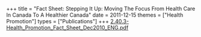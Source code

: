 +++
title = "Fact Sheet: Stepping It Up: Moving The Focus From Health Care In Canada To A Healthier Canada"
date = 2011-12-15
themes = ["Health Promotion"]
types = ["Publications"]
+++
[2.40.3-Health_Promotion_Fact_Sheet_Dec2010_ENG.pdf](/files/2.40.3-Health_Promotion_Fact_Sheet_Dec2010_ENG.pdf)
